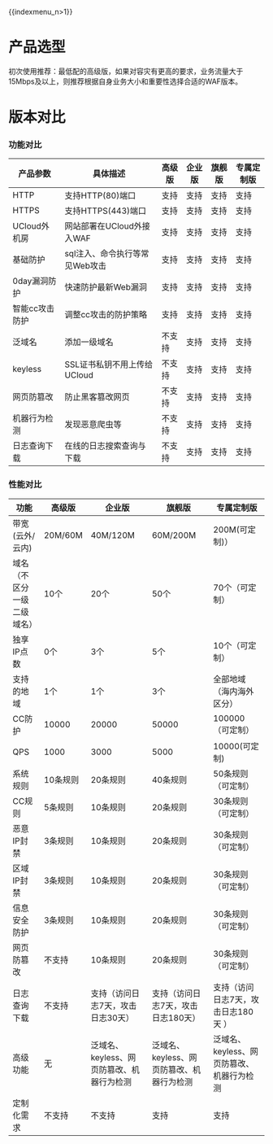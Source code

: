 {{indexmenu_n>1}}

# 产品选型

<wrapem>初次使用推荐：最低配的高级版，如果对容灾有更高的要求，业务流量大于15Mbps及以上，则推荐根据自身业务大小和重要性选择合适的WAF版本。</wrap>

# 版本对比

### 功能对比

| 产品参数      | 具体描述               | 高级版 | 企业版 | 旗舰版 | 专属定制版 |
| --- | --- | --- | --- | --- | --- |
| HTTP      | 支持HTTP(80)端口       | 支持  | 支持  | 支持  | 支持    |
| HTTPS     | 支持HTTPS(443)端口     | 支持  | 支持  | 支持  | 支持    |
| UCloud外机房 | 网站部署在UCloud外接入WAF  | 支持  | 支持  | 支持  | 支持    |
| 基础防护      | sql注入、命令执行等常见Web攻击 | 支持  | 支持  | 支持  | 支持    |
| 0day漏洞防护  | 快速防护最新Web漏洞        | 支持  | 支持  | 支持  | 支持    |
| 智能cc攻击防护  | 调整cc攻击的防护策略        | 支持  | 支持  | 支持  | 支持    |
| 泛域名       | 添加一级域名             | 不支持 | 支持  | 支持  | 支持    |
| keyless   | SSL证书私钥不用上传给UCloud | 不支持 | 支持  | 支持  | 支持    |
| 网页防篡改     | 防止黑客篡改网页           | 不支持 | 支持  | 支持  | 支持    |
| 机器行为检测    | 发现恶意爬虫等            | 不支持 | 支持  | 支持  | 支持    |
| 日志查询下载    | 在线的日志搜索查询与下载       | 不支持 | 支持  | 支持  | 支持    |

### 性能对比

| 功能            | 高级版     | 企业版                      | 旗舰版                      | 专属定制版                    |
| --- | --- | --- | --- | --- |
| 带宽(云外/云内)     | 20M/60M | 40M/120M                 | 60M/200M                 | 200M(可定制)）               |
| 域名（不区分一级二级域名） | 10个     | 20个                      | 50个                      | 70个（可定制）                 |
| 独享IP点数        | 0个      | 3个                       | 5个                       | 10个（可定制）                 |
| 支持的地域         | 1个      | 1个                       | 3个                       | 全部地域（海内海外区分）             |
| CC防护          | 10000   | 20000                    | 50000                    | 100000（可定制）              |
| QPS | 1000 | 3000 | 5000 | 10000(可定制) |
| 系统规则          | 10条规则   | 20条规则                    | 40条规则                    | 50条规则（可定制）               |
| CC规则          | 5条规则    | 10条规则                    | 20条规则                    | 30条规则（可定制）               |
| 恶意IP封禁        | 3条规则    | 10条规则                    | 20条规则                    | 30条规则（可定制）               |
| 区域IP封禁        | 3条规则    | 10条规则                    | 20条规则                    | 30条规则（可定制）               |
| 信息安全防护        | 3条规则    | 10条规则                    | 20条规则                    | 30条规则（可定制）               |
| 网页防篡改         | 不支持     | 10条规则                    | 20条规则                    | 30条规则（可定制）               |
| 日志查询下载        | 不支持     | 支持（访问日志7天，攻击日志30天）       | 支持（访问日志7天，攻击日志180天）      | 支持（访问日志7天，攻击日志180天 ）     |
| 高级功能          | 无       | 泛域名、keyless、网页防篡改、机器行为检测 | 泛域名、keyless、网页防篡改、机器行为检测 | 泛域名、keyless、网页防篡改、机器行为检测 |
| 定制化需求         | 不支持     | 不支持                      | 支持                       | 支持                       |
